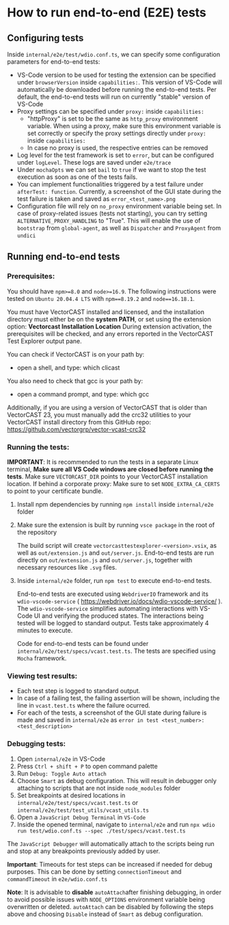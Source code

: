 # How to run end-to-end (E2E) tests

## Configuring tests

Inside `internal/e2e/test/wdio.conf.ts`, we can specify some configuration parameters for end-to-end tests:

- VS-Code version to be used for testing the extension can be specified under `browserVersion` inside `capabilities:`. This version of VS-Code will automatically be downloaded before running the end-to-end tests. Per default, the end-to-end tests will run on currently "stable" version of VS-Code
- Proxy settings can be specified under `proxy:` inside `capabilities:`
    - "httpProxy" is set to be the same as `http_proxy` environment variable. When using a proxy, make sure this environment variable is set correctly or specify the proxy settings directly under `proxy:` inside `capabilities:`
    - In case no proxy is used, the respective entries can be removed
- Log level for the test framework is set to `error`, but can be configured under `logLevel`. These logs are saved under `e2e/trace`
- Under `mochaOpts` we can set `bail` to `true` if we want to stop the test execution as soon as one of the tests fails. 
- You can implement functionalities triggered by a test failure under `afterTest: function`. Currently, a screenshot of the GUI state during the test failure is taken and saved as `error_<test_name>.png`
- Configuration file will rely on `no_proxy` environment variable being set. In case of proxy-related issues (tests not starting), you can try setting `ALTERNATIVE_PROXY_HANDLING` to "True". This will enable the use of `bootstrap` from `global-agent`, as well as `Dispatcher` and `ProxyAgent` from `undici`

## Running end-to-end tests

### Prerequisites:

You should have `npm>=8.0` and `node>=16.9`. The following instructions were tested on `Ubuntu 20.04.4 LTS` with `npm==8.19.2` and `node==16.18.1`.

You must have VectorCAST installed and licensed, and the installation directory
must either be on the **system PATH**, or set using the extension option: **Vectorcast Installation Location**
During extension activation, the prerequisites will be checked, and any errors 
reported in the VectorCAST Test Explorer output pane.

You can check if VectorCAST is on your path by:

* open a shell, and type: which clicast

You also need to check that gcc is your path by:

* open a command prompt, and type: which gcc

Additionally, if you are using a version of VectorCAST that is older than
VectorCAST 23, you must manually add the crc32 utilities to your VectorCAST
install directory from this GitHub repo: https://github.com/vectorgrp/vector-vcast-crc32

### Running the tests:

**IMPORTANT**: It is recommended to run the tests in a separate Linux terminal, **Make sure all VS Code windows are closed before running the tests**. 
Make sure `VECTORCAST_DIR` points to your VectorCAST installation location.
If behind a corporate proxy: Make sure to set `NODE_EXTRA_CA_CERTS` to point to your certificate bundle.

1)  
    Install npm dependencies by running `npm install` inside `internal/e2e` folder

2) 
    Make sure the extension is built by running `vsce package` in the root of the repository
   
    The build script will create `vectorcasttestexplorer-<version>.vsix`, as well as `out/extension.js` and `out/server.js`. End-to-end tests are run directly on `out/extension.js` and `out/server.js`, together with necessary resources like `.svg` files.


3) 
    Inside `internal/e2e` folder, run ```npm test``` to execute end-to-end tests. 

    End-to-end tests are executed using `WebdriverIO` framework and its `wdio-vscode-service` ( https://webdriver.io/docs/wdio-vscode-service/ ). The `wdio-vscode-service` simplifies automating interactions with VS-Code UI and verifying the produced states. The interactions being tested will be logged to standard output. Tests take approximately 4 minutes to execute.

    Code for end-to-end tests can be found under `internal/e2e/test/specs/vcast.test.ts`. The tests are specified using `Mocha` framework.

### Viewing test results:
    
- Each test step is logged to standard output. 
- In case of a failing test, the failing assertion will be shown, including the line in `vcast.test.ts` where the failure ocurred. 
- For each of the tests, a screenshot of the GUI state during failure is made and saved in `internal/e2e` as `error in test <test_number>: <test_description>`

### Debugging tests:

1) Open `internal/e2e` in VS-Code 
2) Press `Ctrl + shift + P` to open command palette
3) Run `Debug: Toggle Auto attach`
4) Choose `Smart` as debug configuration. This will result in debugger only attaching to scripts that are not inside `node_modules` folder
5) Set breakpoints at desired locations in `internal/e2e/test/specs/vcast.test.ts` or `internal/e2e/test/test_utils/vcast_utils.ts`
6) Open a `JavaScript Debug Terminal` in `VS-Code`
7) Inside the opened terminal, navigate to `internal/e2e` and run ```npx wdio run test/wdio.conf.ts --spec ./test/specs/vcast.test.ts```

The `JavaScript Debugger` will automatically attach to the scripts being run and stop at any breakpoints previously added by user.

**Important**: Timeouts for test steps can be increased if needed for debug purposes. This can be done by setting `connectionTimeout` and `commandTimeout` in `e2e/wdio.conf.ts`

**Note**: It is advisable to **disable** `autoAttach`after finishing debugging, in order to avoid possible issues with `NODE_OPTIONS` environment variable being overwritten or deleted. `autoAttach` can be disabled by following the steps above and choosing `Disable` instead of `Smart` as debug configuration.
